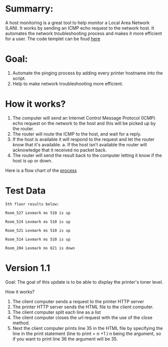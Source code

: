 
Summarry: 
===========
A host monitoring is a great tool to help monitor a Local Area Network (LAN). It works by sending an ICMP echo request to the network host. 
It automates the network troubleshooting process and makes it more efficient for a user. The code templet can be foud [here](https://github.com/Fran0616/LAN-monitoring/blob/master/.github/workflows/host_availability.py)

Goal:
==========
1. Automate the pinging process by adding every printer hostname into the script. 
2. Help to make network troubleshooting more efficient. 

How it works?
==================
1. The computer will send an Internet Control Message Protocol (ICMP) echo request on the network to the host and 
this will be picked up by the router.
2. The router will route the ICMP to the host, and wait for a reply.
3. If the host is available it will respond to the request and let the router know that it's available.
    a. If the host isn’t available the router will acknowledge that it received no packet back.
4. The router will send the result back to the computer letting it know if the host is up or down.

Here is a flow chart of the [process](https://github.com/Fran0616/LAN-monitoring/blob/master/Host%20monitoring%20tool%20flowchart%20copy.pdf)

 Test Data
 = 
 ```
5th floor results below:

Room_527 Lexmark ms 510 is up

Room_524 Lexmark ms 510 is up

Room_521 Lexmark ms 510 is up

Room_514 Lexmark ms 510 is up

Room_204 Lexmark ms 621 is down 
 ```

Version 1.1
==================

Goal: The goal of this update is to be able to display the printer's toner level. 

How it works?
1. The client computer sends a request to the printer HTTP server
2. The printer HTTP server sends the HTML file to the client computer.
3. The client computer split each line as a list 
4. The client computer closes the url request with the use of the close method. 
5. Next the client computer prints line 35 in the HTML file by specifying the line in the print statement 
(line to print = n +1 ) n being the argument, so if you want to print line 36 the argument will be 35.

